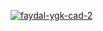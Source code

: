 <a href="https://ibb.co/r2FPHz9"><img src="https://i.ibb.co/pjbDdMq/faydal-ygk-cad-2.jpg" alt="faydal-ygk-cad-2" border="0"></a>
